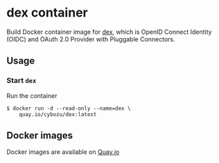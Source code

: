 dex container
=================

Build Docker container image for [dex][], which is OpenID Connect Identity (OIDC) and OAuth 2.0 Provider with Pluggable Connectors.

Usage
-----

### Start `dex`

Run the container

```console
$ docker run -d --read-only --name=dex \
    quay.io/cybozu/dex:latest
```

[dex]: https://github.com/dexidp/dex

Docker images
-------------

Docker images are available on [Quay.io](https://quay.io/repository/cybozu/dex)
